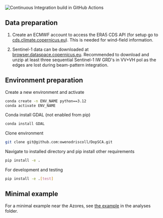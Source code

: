![Continuous Integration build in GitHub Actions](https://github.com/owenodriscoll/DopSCA/actions/workflows/main.yaml/badge.svg?branch=main)

## Data preparation
1. Create an ECMWF account to access the ERA5 CDS API (for setup go to [cds.climate.copernicus.eu](https://cds.climate.copernicus.eu/how-to-api)). This is needed for wind-field information.

2. Sentinel-1 data can be downloaded at [browser.dataspace.copernicus.eu](https://browser.dataspace.copernicus.eu/). Recommended to download and unzip at least three sequential Sentinel-1 IW GRD's in VV+VH pol as the edges are lost during beam-pattern integration. 

## Environment preparation
Create a new environment and activate

```bash
conda create -n ENV_NAME python==3.12
conda activate ENV_NAME
```

Conda install GDAL (not enabled from pip)
```bash
conda install GDAL
```

Clone environment
```bash
git clone git@github.com:owenodriscoll/DopSCA.git
```

Navigate to installed directory and pip install other requirements
```bash
pip install -e .
```

For development and testing
```bash
pip install -e .[test]
```

## Minimal example
For a minimal example near the Azores, see [the example](https://github.com/owenodriscoll/DopSCA/blob/main/analyses/example.ipynb) in the analyses folder.
